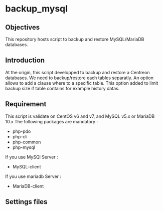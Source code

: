 # backup_mysql
## Objectives
This repository hosts script to backup and restore MySQL/MariaDB databases.

## Introduction
At the origin, this script developped to backup and restore a Centreon databases. We need to backup/restore each tables separatly.
An option allows to add a clause where to a specific table. This option added to limit backup size if table contains for example history datas.

## Requirement
This script is validate on CentOS v6 and v7, and MySQL v5.x or MariaDB 10.x
The following packages are mandatory :
- php-pdo
- php-cli
- php-common
- php-mysql

If you use MySQl Server :
- MySQL-client

If you use mariadb Server :
- MariaDB-client

## Settings files

